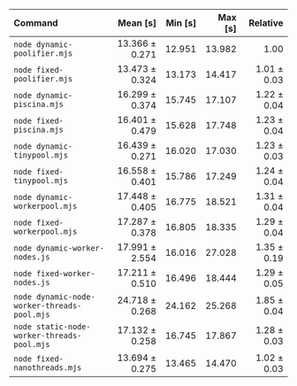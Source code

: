 | Command                                     |       Mean [s] | Min [s] | Max [s] |    Relative |
| :------------------------------------------ | -------------: | ------: | ------: | ----------: |
| `node dynamic-poolifier.mjs`                | 13.366 ± 0.271 |  12.951 |  13.982 |        1.00 |
| `node fixed-poolifier.mjs`                  | 13.473 ± 0.324 |  13.173 |  14.417 | 1.01 ± 0.03 |
| `node dynamic-piscina.mjs`                  | 16.299 ± 0.374 |  15.745 |  17.107 | 1.22 ± 0.04 |
| `node fixed-piscina.mjs`                    | 16.401 ± 0.479 |  15.628 |  17.748 | 1.23 ± 0.04 |
| `node dynamic-tinypool.mjs`                 | 16.439 ± 0.271 |  16.020 |  17.030 | 1.23 ± 0.03 |
| `node fixed-tinypool.mjs`                   | 16.558 ± 0.401 |  15.786 |  17.249 | 1.24 ± 0.04 |
| `node dynamic-workerpool.mjs`               | 17.448 ± 0.405 |  16.775 |  18.521 | 1.31 ± 0.04 |
| `node fixed-workerpool.mjs`                 | 17.287 ± 0.378 |  16.805 |  18.335 | 1.29 ± 0.04 |
| `node dynamic-worker-nodes.js`              | 17.991 ± 2.554 |  16.016 |  27.028 | 1.35 ± 0.19 |
| `node fixed-worker-nodes.js`                | 17.211 ± 0.510 |  16.496 |  18.444 | 1.29 ± 0.05 |
| `node dynamic-node-worker-threads-pool.mjs` | 24.718 ± 0.268 |  24.162 |  25.268 | 1.85 ± 0.04 |
| `node static-node-worker-threads-pool.mjs`  | 17.132 ± 0.258 |  16.745 |  17.867 | 1.28 ± 0.03 |
| `node fixed-nanothreads.mjs`                | 13.694 ± 0.275 |  13.465 |  14.470 | 1.02 ± 0.03 |
